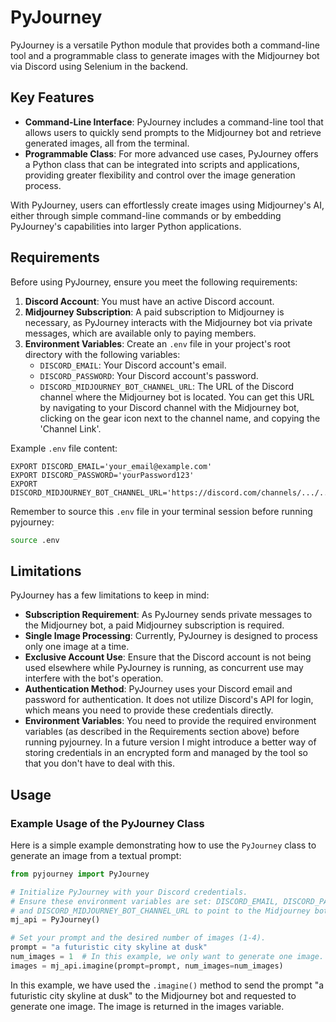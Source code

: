 # PyJourney

PyJourney is a versatile Python module that provides both a command-line tool and a programmable class to generate images with the Midjourney bot via Discord using Selenium in the backend.

## Key Features

- **Command-Line Interface**: PyJourney includes a command-line tool that allows users to quickly send prompts to the Midjourney bot and retrieve generated images, all from the terminal.
- **Programmable Class**: For more advanced use cases, PyJourney offers a Python class that can be integrated into scripts and applications, providing greater flexibility and control over the image generation process.

With PyJourney, users can effortlessly create images using Midjourney's AI, either through simple command-line commands or by embedding PyJourney's capabilities into larger Python applications.

## Requirements

Before using PyJourney, ensure you meet the following requirements:

1. **Discord Account**: You must have an active Discord account.
2. **Midjourney Subscription**: A paid subscription to Midjourney is necessary, as PyJourney interacts with the Midjourney bot via private messages, which are available only to paying members.
3. **Environment Variables**: Create an `.env` file in your project's root directory with the following variables:
    - `DISCORD_EMAIL`: Your Discord account's email.
    - `DISCORD_PASSWORD`: Your Discord account's password.
    - `DISCORD_MIDJOURNEY_BOT_CHANNEL_URL`: The URL of the Discord channel where the Midjourney bot is located. You can get this URL by navigating to your Discord channel with the Midjourney bot, clicking on the gear icon next to the channel name, and copying the 'Channel Link'.

Example `.env` file content:
```env
EXPORT DISCORD_EMAIL='your_email@example.com'
EXPORT DISCORD_PASSWORD='yourPassword123'
EXPORT DISCORD_MIDJOURNEY_BOT_CHANNEL_URL='https://discord.com/channels/.../...'
```

Remember to source this `.env` file in your terminal session before running pyjourney:

```bash
source .env
```


## Limitations

PyJourney has a few limitations to keep in mind:

- **Subscription Requirement**: As PyJourney sends private messages to the Midjourney bot, a paid Midjourney subscription is required.
- **Single Image Processing**: Currently, PyJourney is designed to process only one image at a time.
- **Exclusive Account Use**: Ensure that the Discord account is not being used elsewhere while PyJourney is running, as concurrent use may interfere with the bot's operation.
- **Authentication Method**: PyJourney uses your Discord email and password for authentication. It does not utilize Discord's API for login, which means you need to provide these credentials directly.
- **Environment Variables**: You need to provide the required environment variables (as described in the Requirements section above) before running pyjourney. In a future version I might introduce a better way of storing credentials in an encrypted form and managed by the tool so that you don't have to deal with this.

## Usage

### Example Usage of the PyJourney Class

Here is a simple example demonstrating how to use the `PyJourney` class to generate an image from a textual prompt:

```python
from pyjourney import PyJourney

# Initialize PyJourney with your Discord credentials.
# Ensure these environment variables are set: DISCORD_EMAIL, DISCORD_PASSWORD
# and DISCORD_MIDJOURNEY_BOT_CHANNEL_URL to point to the Midjourney bot channel where you want to send prompts.
mj_api = PyJourney()

# Set your prompt and the desired number of images (1-4).
prompt = "a futuristic city skyline at dusk"
num_images = 1  # In this example, we only want to generate one image.
images = mj_api.imagine(prompt=prompt, num_images=num_images)
```

In this example, we have used the `.imagine()` method to send the prompt "a futuristic city skyline at dusk" to the Midjourney bot and requested to generate one image. The image is returned in the images variable.